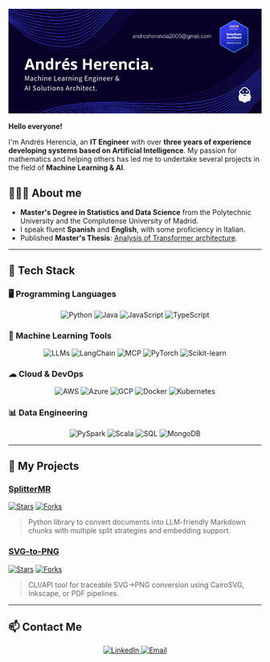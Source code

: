 ![My banner](./banner.png)

**Hello everyone!**

I'm Andrés Herencia, an **IT Engineer** with over **three years of experience developing systems based on Artificial Intelligence**. My passion for mathematics and helping others has led me to undertake several projects in the field of **Machine Learning & AI**.

## 👨🏽‍💻 About me

* **Master's Degree in Statistics and Data Science** from the Polytechnic University and the Complutense University of Madrid.
* I speak fluent **Spanish** and **English**, with some proficiency in Italian.
* Published **Master's Thesis**: [Analysis of Transformer architecture](https://docta.ucm.es/entities/publication/093fac7e-17fa-4d56-94ab-c984067ad3ac).

---

## 🎯 Tech Stack

### 🖥 Programming Languages
<p align="center">
  <img src="https://img.shields.io/badge/Python-141b41?style=for-the-badge&logo=python&logoColor=white" alt="Python" />
  <img src="https://img.shields.io/badge/Java-306bac?style=for-the-badge&logo=openjdk&logoColor=white" alt="Java" />
  <img src="https://img.shields.io/badge/JavaScript-fdca40?style=for-the-badge&logo=javascript&logoColor=black" alt="JavaScript" />
  <img src="https://img.shields.io/badge/TypeScript-03b5aa?style=for-the-badge&logo=typescript&logoColor=white" alt="TypeScript" />
</p>

### 🤖 Machine Learning Tools
<p align="center">
  <img src="https://img.shields.io/badge/LLMs-f79824?style=for-the-badge&logo=ai&logoColor=white" alt="LLMs" />
  <img src="https://img.shields.io/badge/LangChain-03b5aa?style=for-the-badge&logo=langchain&logoColor=white" alt="LangChain" />
  <img src="https://img.shields.io/badge/MCP-141b41?style=for-the-badge&logo=cloud&logoColor=white" alt="MCP" />
  <img src="https://img.shields.io/badge/PyTorch-fdca40?style=for-the-badge&logo=pytorch&logoColor=black" alt="PyTorch" />
  <img src="https://img.shields.io/badge/Scikit--learn-306bac?style=for-the-badge&logo=scikitlearn&logoColor=white" alt="Scikit-learn" />
</p>

### ☁ Cloud & DevOps
<p align="center">
  <img src="https://img.shields.io/badge/AWS-141b41?style=for-the-badge&logo=amazonaws&logoColor=white" alt="AWS" />
  <img src="https://img.shields.io/badge/Azure-306bac?style=for-the-badge&logo=microsoft-azure&logoColor=white" alt="Azure" />
  <img src="https://img.shields.io/badge/GCP-03b5aa?style=for-the-badge&logo=googlecloud&logoColor=white" alt="GCP" />
  <img src="https://img.shields.io/badge/Docker-f79824?style=for-the-badge&logo=docker&logoColor=white" alt="Docker" />
  <img src="https://img.shields.io/badge/Kubernetes-fdca40?style=for-the-badge&logo=kubernetes&logoColor=black" alt="Kubernetes" />
</p>

### 📊 Data Engineering
<p align="center">
  <img src="https://img.shields.io/badge/PySpark-306bac?style=for-the-badge&logo=apache-spark&logoColor=white" alt="PySpark" />
  <img src="https://img.shields.io/badge/Scala-f79824?style=for-the-badge&logo=scala&logoColor=white" alt="Scala" />
  <img src="https://img.shields.io/badge/SQL-141b41?style=for-the-badge&logo=mysql&logoColor=white" alt="SQL" />
  <img src="https://img.shields.io/badge/MongoDB-03b5aa?style=for-the-badge&logo=mongodb&logoColor=white" alt="MongoDB" />
</p>

---

## 🚀 My Projects

### [SplitterMR](https://github.com/andreshere00/Splitter_MR)  
[![Stars](https://img.shields.io/github/stars/andreshere00/Splitter_MR?style=flat-square&color=fdca40)](https://github.com/andreshere00/Splitter_MR/stargazers)
[![Forks](https://img.shields.io/github/forks/andreshere00/Splitter_MR?style=flat-square&color=306bac)](https://github.com/andreshere00/Splitter_MR/network/members)

> Python library to convert documents into LLM-friendly Markdown chunks with multiple split strategies and embedding support.

### [SVG-to-PNG](https://github.com/andreshere00/SVG-to-PNG)  
[![Stars](https://img.shields.io/github/stars/andreshere00/SVG-to-PNG?style=flat-square&color=fdca40)](https://github.com/andreshere00/SVG-to-PNG/stargazers)
[![Forks](https://img.shields.io/github/forks/andreshere00/SVG-to-PNG?style=flat-square&color=306bac)](https://github.com/andreshere00/SVG-to-PNG/network/members)

> CLI/API tool for traceable SVG→PNG conversion using CairoSVG, Inkscape, or PDF pipelines.

---

## 📫 Contact Me

<p align="center">
  <a href="https://linkedin.com/in/andres-herencia">
    <img src="https://img.shields.io/badge/LinkedIn-306bac?style=for-the-badge&logo=linkedin&logoColor=white" alt="LinkedIn" />
  </a>
  <a href="mailto:andresherencia2000@gmail.com">
    <img src="https://img.shields.io/badge/Email-03b5aa?style=for-the-badge&logo=gmail&logoColor=white" alt="Email" />
  </a>
</p>
